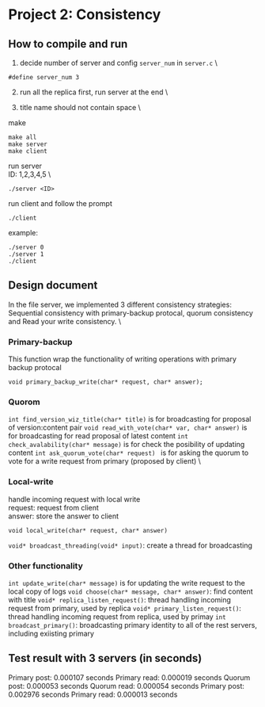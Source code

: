 # Project 2: Consistency

## How to compile and run

1. decide number of server and config ```server_num``` in ```server.c``` \
```
#define server_num 3
```

2. run all the replica first, run server at the end \

3. title name should not contain space \

make
```
make all
make server
make client
```

run server \
ID: 1,2,3,4,5 \
```
./server <ID>
```

run client and follow the prompt
```
./client
```

example:
```
./server 0
./server 1 
./client
```

## Design document
In the file server, we implemented 3 different consistency strategies: Sequential consistency with primary-backup protocal, quorum consistency and Read your write consistency. \
### Primary-backup
This function wrap the functionality of writing operations with primary backup protocal 
```
void primary_backup_write(char* request, char* answer);
```
### Quorom
```int find_version_wiz_title(char* title)``` is for broadcasting for proposal of version:content pair
```void read_with_vote(char* var, char* answer)``` is for broadcasting for read proposal of latest content
```int check_avalability(char* message)``` is for check the posibility of updating content
```int ask_quorum_vote(char* request) ``` is for asking the quorum to vote for a write request from primary (proposed by client) \

### Local-write
handle incoming request with local write \
request: request from client \
answer: store the answer to client 
```
void local_write(char* request, char* answer)
```
```void* broadcast_threading(void* input)```: create a thread for broadcasting
### Other functionality
```int update_write(char* message)``` is for updating the write request to the local copy of logs
```void choose(char* message, char* answer)```: find content with title 
```void* replica_listen_request()```: thread handling incoming request from primary, used by replica
```void* primary_listen_request()```: thread handling incoming request from replica, used by primay
```int broadcast_primary()```: broadcasting primary identity to all of the rest servers, including exiisting primary


## Test result with 3 servers (in seconds)
Primary post: 0.000107 seconds
Primary read: 0.000019 seconds
Quorum post: 0.000053 seconds
Quorum read:  0.000054 seconds
Primary post: 0.002976 seconds
Primary read: 0.000013 seconds